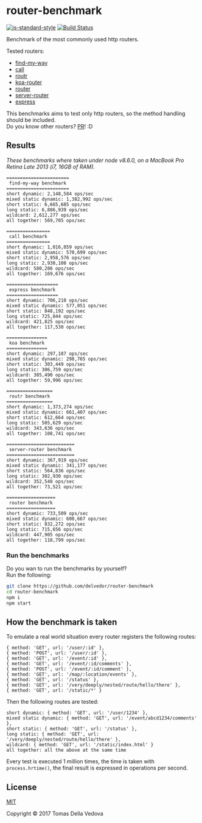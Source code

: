 # router-benchmark

[![js-standard-style](https://img.shields.io/badge/code%20style-standard-brightgreen.svg?style=flat)](http://standardjs.com/) [![Build Status](https://travis-ci.org/delvedor/router-benchmark.svg?branch=master)](https://travis-ci.org/delvedor/router-benchmark)

Benchmark of the most commonly used http routers.

Tested routers:
- [find-my-way](https://github.com/delvedor/find-my-way)
- [call](https://github.com/hapijs/call)
- [routr](https://github.com/yahoo/routr)
- [koa-router](https://github.com/alexmingoia/koa-router)
- [router](https://github.com/pillarjs/router)
- [server-router](https://github.com/yoshuawuyts/server-router)
- [express](https://www.npmjs.com/package/express)

This benchmarks aims to test only http routers, so the method handling should be included.  
Do you know other routers? [PR](https://github.com/delvedor/router-benchmark/pulls)! :D

<a name="results"></a>
## Results
*These benchmarks where taken under node v8.6.0, on a MacBook Pro Retina Late 2013 (i7, 16GB of RAM).*

```
=======================
 find-my-way benchmark
=======================
short dynamic: 2,148,584 ops/sec
mixed static dynamic: 1,382,992 ops/sec
short static: 6,665,685 ops/sec
long static: 6,886,939 ops/sec
wildcard: 2,612,277 ops/sec
all together: 569,705 ops/sec

================
 call benchmark
================
short dynamic: 1,016,059 ops/sec
mixed static dynamic: 570,699 ops/sec
short static: 2,958,576 ops/sec
long static: 2,938,108 ops/sec
wildcard: 580,286 ops/sec
all together: 169,676 ops/sec

===================
 express benchmark
===================
short dynamic: 706,210 ops/sec
mixed static dynamic: 577,051 ops/sec
short static: 848,192 ops/sec
long static: 725,844 ops/sec
wildcard: 421,825 ops/sec
all together: 117,530 ops/sec

===============
 koa benchmark
===============
short dynamic: 297,187 ops/sec
mixed static dynamic: 298,765 ops/sec
short static: 303,449 ops/sec
long static: 306,759 ops/sec
wildcard: 305,490 ops/sec
all together: 59,996 ops/sec

=================
 routr benchmark
=================
short dynamic: 1,373,274 ops/sec
mixed static dynamic: 661,407 ops/sec
short static: 612,664 ops/sec
long static: 505,629 ops/sec
wildcard: 343,636 ops/sec
all together: 108,741 ops/sec

=========================
 server-router benchmark
=========================
short dynamic: 367,919 ops/sec
mixed static dynamic: 341,177 ops/sec
short static: 564,836 ops/sec
long static: 302,930 ops/sec
wildcard: 352,548 ops/sec
all together: 73,521 ops/sec

==================
 router benchmark
==================
short dynamic: 733,509 ops/sec
mixed static dynamic: 600,667 ops/sec
short static: 832,272 ops/sec
long static: 715,656 ops/sec
wildcard: 447,905 ops/sec
all together: 118,799 ops/sec
```

### Run the benchmarks
Do you wan to run the benchmarks by yourself?  
Run the following:
```bash
git clone https://github.com/delvedor/router-benchmark
cd router-benchmark
npm i
npm start
```

<a name="how"></a>
## How the benchmark is taken

To emulate a real world situation every router registers the following routes:
```
{ method: 'GET', url: '/user/:id' },
{ method: 'POST', url: '/user/:id' },
{ method: 'GET', url: '/event/:id' },
{ method: 'GET', url: '/event/:id/comments' },
{ method: 'POST', url: '/event/:id/comment' },
{ method: 'GET', url: '/map/:location/events' },
{ method: 'GET', url: '/status' },
{ method: 'GET', url: '/very/deeply/nested/route/hello/there' },
{ method: 'GET', url: '/static/*' }
```
Then the following routes are tested:
```
short dynamic: { method: 'GET', url: '/user/1234' },
mixed static dynamic: { method: 'GET', url: '/event/abcd1234/comments' },
short static: { method: 'GET', url: '/status' },
long static: { method: 'GET', url: '/very/deeply/nested/route/hello/there' },
wildcard: { method: 'GET', url: '/static/index.html' }
all together: all the above at the same time
```
Every test is executed 1 million times, the time is taken with `process.hrtime()`, the final result is expressed in operations per second.

<a name="license"></a>
## License

[MIT](https://github.com/delvedor/router-benchmark/blob/master/LICENSE)

Copyright © 2017 Tomas Della Vedova
